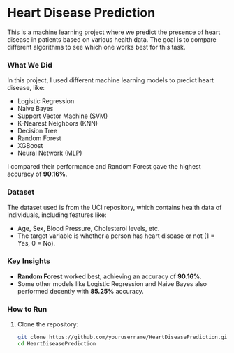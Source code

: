 # Heart Disease Prediction

This is a machine learning project where we predict the presence of heart disease in patients based on various health data. The goal is to compare different algorithms to see which one works best for this task.

### What We Did
In this project, I used different machine learning models to predict heart disease, like:
- Logistic Regression
- Naive Bayes
- Support Vector Machine (SVM)
- K-Nearest Neighbors (KNN)
- Decision Tree
- Random Forest
- XGBoost
- Neural Network (MLP)

I compared their performance and Random Forest gave the highest accuracy of **90.16%**.

### Dataset
The dataset used is from the UCI repository, which contains health data of individuals, including features like:
- Age, Sex, Blood Pressure, Cholesterol levels, etc.
- The target variable is whether a person has heart disease or not (1 = Yes, 0 = No).

### Key Insights
- **Random Forest** worked best, achieving an accuracy of **90.16%**.
- Some other models like Logistic Regression and Naive Bayes also performed decently with **85.25%** accuracy.

### How to Run
1. Clone the repository:
   ```bash
   git clone https://github.com/yourusername/HeartDiseasePrediction.git
   cd HeartDiseasePrediction

